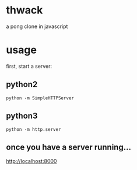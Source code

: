 # thwack
a pong clone in javascript

# usage
first, start a server:

## python2

    python -m SimpleHTTPServer

## python3

    python -m http.server

## once you have a server running...
[http://localhost:8000](http://localhost:8000)

